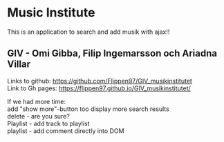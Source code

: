 # Music Institute

This is an application to search and add musik with ajax!!

## GIV - Omi Gibba, Filip Ingemarsson och Ariadna Villar

Links to github: https://github.com/Flippen97/GIV_musikinstitutet </br>
Link to Gh pages: https://flippen97.github.io/GIV_musikinstitutet/</br>

If we had more time:</br>
add "show more"-button too display more search results</br>
delete - are you sure?</br>
Playlist - add track to playlist</br>
playlist - add comment directly into DOM</br>
